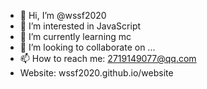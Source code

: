 - 👋 Hi, I’m @wssf2020
- 👀 I’m interested in JavaScript
- 🌱 I’m currently learning mc
- 💞️ I’m looking to collaborate on ...
- 📫 How to reach me: 2719149077@qq.com
- Website: wssf2020.github.io/website

<!---
wssf2020/wssf2020 is a ✨ special ✨ repository because its `README.md` (this file) appears on your GitHub profile.
You can click the Preview link to take a look at your changes.
--->
